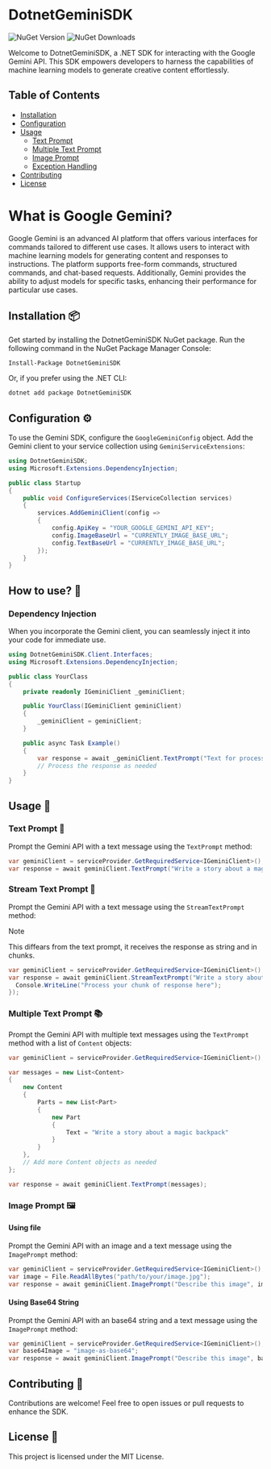 # DotnetGeminiSDK 

![NuGet Version](https://img.shields.io/nuget/v/DotnetGeminiSDK) ![NuGet Downloads](https://img.shields.io/nuget/dt/DotnetGeminiSDK)

Welcome to DotnetGeminiSDK, a .NET SDK for interacting with the Google Gemini API. This SDK empowers developers to harness the capabilities of machine learning models to generate creative content effortlessly.

## Table of Contents
- [Installation](#installation)
- [Configuration](#configuration)
- [Usage](#usage)
  - [Text Prompt](#text-prompt)
  - [Multiple Text Prompt](#multiple-text-prompt)
  - [Image Prompt](#image-prompt)
  - [Exception Handling](#exception-handling)
- [Contributing](#contributing)
- [License](#license)

# What is Google Gemini?
Google Gemini is an advanced AI platform that offers various interfaces for commands tailored to different use cases. It allows users to interact with machine learning models for generating content and responses to instructions. The platform supports free-form commands, structured commands, and chat-based requests. Additionally, Gemini provides the ability to adjust models for specific tasks, enhancing their performance for particular use cases.

## Installation 📦
Get started by installing the DotnetGeminiSDK NuGet package. Run the following command in the NuGet Package Manager Console:

```sh
Install-Package DotnetGeminiSDK
```

Or, if you prefer using the .NET CLI:

```sh
dotnet add package DotnetGeminiSDK
```

## Configuration ⚙️
To use the Gemini SDK, configure the `GoogleGeminiConfig` object. Add the Gemini client to your service collection using `GeminiServiceExtensions`:

```csharp
using DotnetGeminiSDK;
using Microsoft.Extensions.DependencyInjection;

public class Startup
{
    public void ConfigureServices(IServiceCollection services)
    {
        services.AddGeminiClient(config =>
        {
            config.ApiKey = "YOUR_GOOGLE_GEMINI_API_KEY";
            config.ImageBaseUrl = "CURRENTLY_IMAGE_BASE_URL";
            config.TextBaseUrl = "CURRENTLY_IMAGE_BASE_URL";
        });
    }
}
```

## How to use? 🔎
### Dependency Injection

When you incorporate the Gemini client, you can seamlessly inject it into your code for immediate use.

```csharp
using DotnetGeminiSDK.Client.Interfaces;
using Microsoft.Extensions.DependencyInjection;

public class YourClass
{
    private readonly IGeminiClient _geminiClient;

    public YourClass(IGeminiClient geminiClient)
    {
        _geminiClient = geminiClient;
    }

    public async Task Example()
    {
        var response = await _geminiClient.TextPrompt("Text for processing");
        // Process the response as needed
    }
}
```

## Usage 🚀
### Text Prompt 📝
Prompt the Gemini API with a text message using the `TextPrompt` method:

```csharp
var geminiClient = serviceProvider.GetRequiredService<IGeminiClient>();
var response = await geminiClient.TextPrompt("Write a story about a magic backpack");
```

### Stream Text Prompt 🔁
Prompt the Gemini API with a text message using the `StreamTextPrompt` method:

> [!NOTE]
> This diffears from the text prompt, it receives the response as string and in chunks.

```csharp
var geminiClient = serviceProvider.GetRequiredService<IGeminiClient>();
var response = await geminiClient.StreamTextPrompt("Write a story about a magic backpack", (chunk) => {
  Console.WriteLine("Process your chunk of response here");
});
```

### Multiple Text Prompt 📚
Prompt the Gemini API with multiple text messages using the `TextPrompt` method with a list of `Content` objects:

```csharp
var geminiClient = serviceProvider.GetRequiredService<IGeminiClient>();

var messages = new List<Content>
{
    new Content
    {
        Parts = new List<Part>
        {
            new Part
            {
                Text = "Write a story about a magic backpack"
            }
        }
    },
    // Add more Content objects as needed
};

var response = await geminiClient.TextPrompt(messages);
```

### Image Prompt 🖼️
#### Using file
Prompt the Gemini API with an image and a text message using the `ImagePrompt` method:

```csharp
var geminiClient = serviceProvider.GetRequiredService<IGeminiClient>();
var image = File.ReadAllBytes("path/to/your/image.jpg");
var response = await geminiClient.ImagePrompt("Describe this image", image, ImageMimeType.Jpeg);
```

#### Using Base64 String
Prompt the Gemini API with an base64 string and a text message using the `ImagePrompt` method:

```csharp
var geminiClient = serviceProvider.GetRequiredService<IGeminiClient>();
var base64Image = "image-as-base64";
var response = await geminiClient.ImagePrompt("Describe this image", base64Image, ImageMimeType.Jpeg);
```

## Contributing 🤝
Contributions are welcome! Feel free to open issues or pull requests to enhance the SDK.

## License 📜
This project is licensed under the MIT License.

